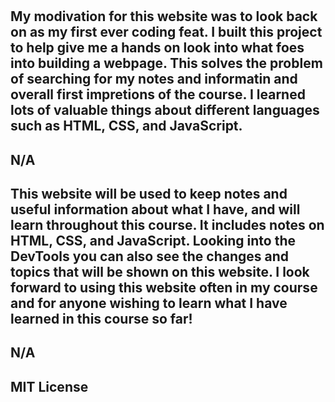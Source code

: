 
# <Prework Study Guide Webpage>

## My modivation for this website was to look back on as my first ever coding feat. I built this project to help give me a hands on look into what foes into building a webpage. This solves the problem of searching for my notes and informatin and overall first impretions of the course. I learned lots of valuable things about different languages such as HTML, CSS, and JavaScript.


## N/A


## This website will be used to keep notes and useful information about what I have, and will learn throughout this course. It includes notes on HTML, CSS, and JavaScript. Looking into the DevTools you can also see the changes and topics that will be shown on this website. I look forward to using this website often in my course and for anyone wishing to learn what I have learned in this course so far!



## N/A


## MIT License




